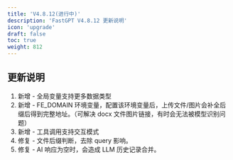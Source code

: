 ```yaml
---
title: 'V4.8.12(进行中)'
description: 'FastGPT V4.8.12 更新说明'
icon: 'upgrade'
draft: false
toc: true
weight: 812
---
```


## 更新说明

1. 新增 - 全局变量支持更多数据类型
2. 新增 - FE_DOMAIN 环境变量，配置该环境变量后，上传文件/图片会补全后缀后得到完整地址。（可解决 docx 文件图片链接，有时会无法被模型识别问题）
3. 新增 - 工具调用支持交互模式
4. 修复 - 文件后缀判断，去除 query 影响。
5. 修复 - AI 响应为空时，会造成 LLM  历史记录合并。